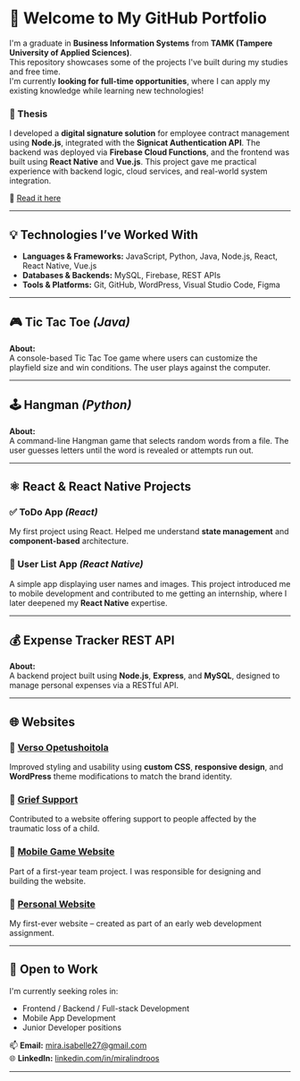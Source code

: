 # 👋 Welcome to My GitHub Portfolio

I'm a graduate in **Business Information Systems** from **TAMK (Tampere University of Applied Sciences)**.  
This repository showcases some of the projects I've built during my studies and free time.  
I'm currently **looking for full-time opportunities**, where I can apply my existing knowledge while learning new technologies!

### 📄 Thesis  
I developed a **digital signature solution** for employee contract management using **Node.js**, integrated with the **Signicat Authentication API**. The backend was deployed via **Firebase Cloud Functions**, and the frontend was built using **React Native** and **Vue.js**. This project gave me practical experience with backend logic, cloud services, and real-world system integration.

📄 [Read it here](https://urn.fi/URN:NBN:fi:amk-202504146480)

---

## 💡 Technologies I’ve Worked With

- **Languages & Frameworks:** JavaScript, Python, Java, Node.js, React, React Native, Vue.js  
- **Databases & Backends:** MySQL, Firebase, REST APIs  
- **Tools & Platforms:** Git, GitHub, WordPress, Visual Studio Code, Figma

---

## 🎮 Tic Tac Toe _(Java)_

**About:**  
A console-based Tic Tac Toe game where users can customize the playfield size and win conditions. The user plays against the computer.

---

## 🕹 Hangman _(Python)_

**About:**  
A command-line Hangman game that selects random words from a file. The user guesses letters until the word is revealed or attempts run out.

---

## ⚛️ React & React Native Projects

### ✅ ToDo App _(React)_
My first project using React. Helped me understand **state management** and **component-based** architecture.

### 📱 User List App _(React Native)_
A simple app displaying user names and images. This project introduced me to mobile development and contributed to me getting an internship, where I later deepened my **React Native** expertise.

---

## 💰 Expense Tracker REST API

**About:**  
A backend project built using **Node.js**, **Express**, and **MySQL**, designed to manage personal expenses via a RESTful API.

---

## 🌐 Websites

### 🔹 [Verso Opetushoitola](https://verso-opetushoitola.fi)  
Improved styling and usability using **custom CSS**, **responsive design**, and **WordPress** theme modifications to match the brand identity.

### 🔹 [Grief Support](https://griefsupport.fi)  
Contributed to a website offering support to people affected by the traumatic loss of a child.

### 🔹 [Mobile Game Website](https://webpages.tuni.fi/21tiko4a/index.html)  
Part of a first-year team project. I was responsible for designing and building the website.

### 🔹 [Personal Website](https://homepages.tuni.fi/mira.lindroos/index.html)  
My first-ever website – created as part of an early web development assignment.

---

## 🚀 Open to Work

I'm currently seeking roles in:

- Frontend / Backend / Full-stack Development  
- Mobile App Development  
- Junior Developer positions  

📫 **Email:** mira.isabelle27@gmail.com  
🌐 **LinkedIn:** [linkedin.com/in/miralindroos](https://www.linkedin.com/in/miralindroos27/)

---
